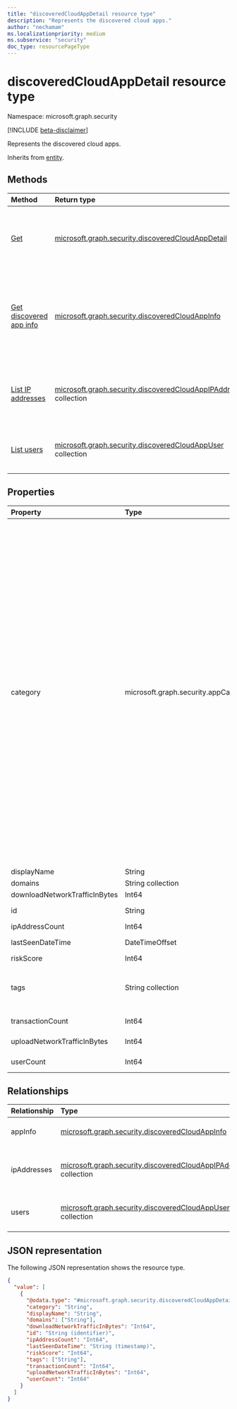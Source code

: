 ```yaml
---
title: "discoveredCloudAppDetail resource type"
description: "Represents the discovered cloud apps."
author: "nechamam"
ms.localizationpriority: medium
ms.subservice: "security"
doc_type: resourcePageType
---
```


# discoveredCloudAppDetail resource type

Namespace: microsoft.graph.security

[!INCLUDE [beta-disclaimer](../../includes/beta-disclaimer.md)]

Represents the discovered cloud apps. 

Inherits from [entity](../resources/entity.md).

## Methods
|Method|Return type|Description|
|:---|:---|:---|
|[Get](../api/security-discoveredcloudappdetail-get.md)|[microsoft.graph.security.discoveredCloudAppDetail](../resources/security-discoveredcloudappdetail.md)|Read the properties and relationships of a discovered cloud app.|
|[Get discovered app info](../api/security-discoveredcloudappinfo-get.md)|[microsoft.graph.security.discoveredCloudAppInfo](../resources/security-discoveredcloudappinfo.md) |Get the details of the security, legal, and compliance risk attributes of the discovered cloud apps.|
|[List IP addresses](../api/security-discoveredcloudappdetail-list-ipaddresses.md)|[microsoft.graph.security.discoveredCloudAppIPAddress](../resources/security-discoveredcloudappipaddress.md) collection|Get the list of IP addresses associated with a discovered cloud app.|
|[List users](../api/security-discoveredcloudappdetail-list-users.md)|[microsoft.graph.security.discoveredCloudAppUser](../resources/security-discoveredcloudappuser.md) collection|Get a list of users who accessed a discovered cloud app.|

## Properties
|Property|Type|Description|
|:---|:---|:---|
|category|microsoft.graph.security.appCategory|The category of the discovered app. Possible values include: `security`, `collaboration`, `hostingServices`, `onlineMeetings`, `newsAndEntertainment`, `eCommerce`, `education`, `cloudStorage`, `marketing`, `operationsManagement`, `health`, `advertising`, `productivity`, `accountingAndFinance`, `contentManagement`, `contentSharing`, `businessManagement`, `communications`, `dataAnalytics`, `businessIntelligence`, `webemail`, `codeHosting`, `webAnalytics`, `socialNetwork`, `crm`, `forums`, `humanResourceManagement`, `transportationAndTravel`, `productDesign`, `sales`, `cloudComputingPlatform`, `projectManagement`, `personalInstantMessaging`, `developmentTools`, `itServices`, `supplyChainAndLogistics`, `propertyManagement`, `customerSupport`, `internetOfThings`, `vendorManagementSystems`, `websiteMonitoring`, `generativeAi`, `unknown`, `unknownFutureValue`.|
|displayName|String|The app name.|
|domains|String collection|The domain.|
|downloadNetworkTrafficInBytes|Int64|The download traffic size.|
|id|String|The SaaSDB ID of the app. Inherited from [entity](../resources/entity.md).|
|ipAddressCount|Int64|The IP address.|
|lastSeenDateTime|DateTimeOffset|The last seen date of the discovered app.|
|riskScore|Int64|The risk score of the app.|
|tags|String collection|The tags applied to an app. Possible values include `Unsanctioned`, `Sanctioned`, `Monitored`, or a custom value.|
|transactionCount|Int64|The app transaction count.|
|uploadNetworkTrafficInBytes|Int64|The app upload traffic size, in bytes.|
|userCount|Int64|The count of users who use the app.|

## Relationships
|Relationship|Type|Description|
|:---|:---|:---|
|appInfo|[microsoft.graph.security.discoveredCloudAppInfo](../resources/security-discoveredcloudappinfo.md)|The application information.|
|ipAddresses|[microsoft.graph.security.discoveredCloudAppIPAddress](../resources/security-discoveredcloudappipaddress.md) collection|The list of IP addresses accessed by the app.|
|users|[microsoft.graph.security.discoveredCloudAppUser](../resources/security-discoveredcloudappuser.md) collection|The list of users who access the app.|

## JSON representation
The following JSON representation shows the resource type.
<!-- {
  "blockType": "resource",
  "keyProperty": "id",
  "@odata.type": "microsoft.graph.security.discoveredCloudAppDetail",
  "baseType": "microsoft.graph.entity",
  "openType": false
}
-->
``` json
{
  "value": [
    {
      "@odata.type": "#microsoft.graph.security.discoveredCloudAppDetail",
      "category": "String",
      "displayName": "String",
      "domains": ["String"],
      "downloadNetworkTrafficInBytes": "Int64",
      "id": "String (identifier)",
      "ipAddressCount": "Int64",
      "lastSeenDateTime": "String (timestamp)",
      "riskScore": "Int64",
      "tags": ["String"],
      "transactionCount": "Int64",
      "uploadNetworkTrafficInBytes": "Int64",
      "userCount": "Int64"
    }
  ]
}
```
